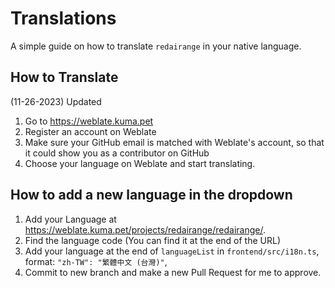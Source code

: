 # Translations

A simple guide on how to translate `redairange` in your native language.

## How to Translate

(11-26-2023) Updated

1. Go to <https://weblate.kuma.pet>
2. Register an account on Weblate
3. Make sure your GitHub email is matched with Weblate's account, so that it could show you as a contributor on GitHub
4. Choose your language on Weblate and start translating.

## How to add a new language in the dropdown

1. Add your Language at <https://weblate.kuma.pet/projects/redairange/redairange/>.
2. Find the language code (You can find it at the end of the URL)
3. Add your language at the end of `languageList` in `frontend/src/i18n.ts`, format: `"zh-TW": "繁體中文 (台灣)"`,
4. Commit to new branch and make a new Pull Request for me to approve.
